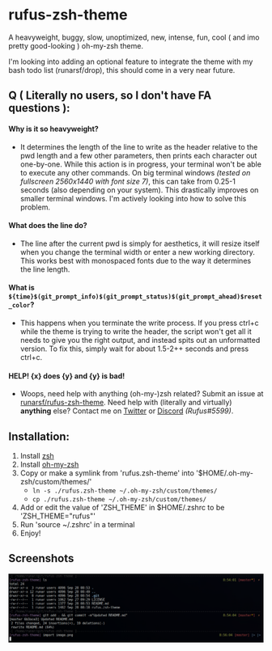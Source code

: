 # rufus-zsh-theme
A heavyweight, buggy, slow, unoptimized, new, intense, fun, cool ( and imo pretty good-looking ) oh-my-zsh theme.

I'm looking into adding an optional feature to integrate the theme with my bash todo list (runarsf/drop),
this should come in a very near future.

## Q ( Literally no users, so I don't have FA questions ):
#### Why is it so heavyweight?
* It determines the length of the line to write as the header relative to the pwd length and a few other parameters, then prints each character out one-by-one. While this action is in progress, your terminal won't be able to execute any other commands. On big terminal windows *(tested on fullscreen 2560x1440 with font size 7)*, this can take from 0.25-1 seconds (also depending on your system). This drastically improves on smaller terminal windows. I'm actively looking into how to solve this problem.
#### What does the line do?
* The line after the current pwd is simply for aesthetics, it will resize itself when you change the terminal width or enter a new working directory. This works best with monospaced fonts due to the way it determines the line length.
#### What is `${time}$(git_prompt_info)$(git_prompt_status)$(git_prompt_ahead)$reset_color`?
* This happens when you terminate the write process. If you press ctrl+c while the theme is trying to write the header, the script won't get all it needs to give you the right output, and instead spits out an unformatted version. To fix this, simply wait for about 1.5-2++ seconds and press ctrl+c.
#### HELP! {x} does {y} and {y} is bad!
* Woops, need help with anything (oh-my-)zsh related? Submit an issue at [runarsf/rufus-zsh-theme](https://github.com/runarsf/rufus-zsh-theme/issues/new). Need help with (literally and virtually) **anything** else? Contact me on [Twitter](https://twitter.com/Runar_SF) or [Discord](https://discord.me/shindeiru) *(Rufus#5599)*.

## Installation:
1. Install [zsh](https://en.wikipedia.org/wiki/Z_shell)
2. Install [oh-my-zsh](https://ohmyz.sh/)
3. Copy or make a symlink from 'rufus.zsh-theme' into '$HOME/.oh-my-zsh/custom/themes/'
	* `ln -s ./rufus.zsh-theme ~/.oh-my-zsh/custom/themes/`
	* `cp ./rufus.zsh-theme ~/.oh-my-zsh/custom/themes/`
4. Add or edit the value of 'ZSH_THEME' in $HOME/.zshrc to be 'ZSH_THEME="rufus"'
5. Run 'source ~/.zshrc' in a terminal
6. Enjoy!


## Screenshots
![terminal](image.png "terminal: urxvt")
